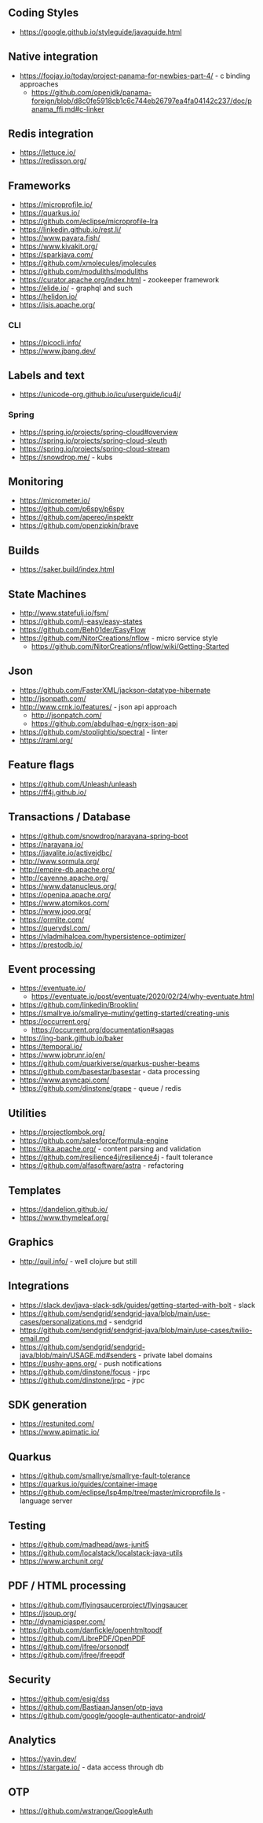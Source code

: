 ## Coding Styles

- https://google.github.io/styleguide/javaguide.html

## Native integration

- https://foojay.io/today/project-panama-for-newbies-part-4/ - c binding approaches
  - https://github.com/openjdk/panama-foreign/blob/d8c0fe5918cb1c6c744eb26797ea4fa04142c237/doc/panama_ffi.md#c-linker

## Redis integration

- https://lettuce.io/
- https://redisson.org/

## Frameworks

- https://microprofile.io/
- https://quarkus.io/
- https://github.com/eclipse/microprofile-lra
- https://linkedin.github.io/rest.li/
- https://www.payara.fish/
- https://www.kivakit.org/
- https://sparkjava.com/
- https://github.com/xmolecules/jmolecules
- https://github.com/moduliths/moduliths
- https://curator.apache.org/index.html - zookeeper framework
- https://elide.io/ - graphql and such
- https://helidon.io/
- https://isis.apache.org/

### CLI

- https://picocli.info/
- https://www.jbang.dev/

## Labels and text

- https://unicode-org.github.io/icu/userguide/icu4j/

### Spring

- https://spring.io/projects/spring-cloud#overview
- https://spring.io/projects/spring-cloud-sleuth
- https://spring.io/projects/spring-cloud-stream
- https://snowdrop.me/ - kubs

## Monitoring

- https://micrometer.io/
- https://github.com/p6spy/p6spy
- https://github.com/apereo/inspektr
- https://github.com/openzipkin/brave

## Builds

- https://saker.build/index.html

## State Machines

- http://www.statefulj.io/fsm/
- https://github.com/j-easy/easy-states
- https://github.com/Beh01der/EasyFlow
- https://github.com/NitorCreations/nflow - micro service style
  - https://github.com/NitorCreations/nflow/wiki/Getting-Started

## Json

- https://github.com/FasterXML/jackson-datatype-hibernate
- http://jsonpath.com/
- http://www.crnk.io/features/ - json api approach
  - http://jsonpatch.com/
  - https://github.com/abdulhaq-e/ngrx-json-api
- https://github.com/stoplightio/spectral - linter
- https://raml.org/

## Feature flags

- https://github.com/Unleash/unleash
- https://ff4j.github.io/

## Transactions / Database

- https://github.com/snowdrop/narayana-spring-boot
- https://narayana.io/
- https://javalite.io/activejdbc/
- http://www.sormula.org/
- http://empire-db.apache.org/
- http://cayenne.apache.org/
- https://www.datanucleus.org/
- https://openjpa.apache.org/
- https://www.atomikos.com/
- https://www.jooq.org/
- https://ormlite.com/
- https://querydsl.com/
- https://vladmihalcea.com/hypersistence-optimizer/
- https://prestodb.io/

## Event processing

- https://eventuate.io/
  - https://eventuate.io/post/eventuate/2020/02/24/why-eventuate.html
- https://github.com/linkedin/Brooklin/
- https://smallrye.io/smallrye-mutiny/getting-started/creating-unis
- https://occurrent.org/
  - https://occurrent.org/documentation#sagas
- https://ing-bank.github.io/baker
- https://temporal.io/
- https://www.jobrunr.io/en/
- https://github.com/quarkiverse/quarkus-pusher-beams
- https://github.com/basestar/basestar - data processing
- https://www.asyncapi.com/
- https://github.com/dinstone/grape - queue / redis

## Utilities

- https://projectlombok.org/
- https://github.com/salesforce/formula-engine
- https://tika.apache.org/ - content parsing and validation
- https://github.com/resilience4j/resilience4j - fault tolerance
- https://github.com/alfasoftware/astra - refactoring

## Templates

- https://dandelion.github.io/
- https://www.thymeleaf.org/

## Graphics

- http://quil.info/ - well clojure but still

## Integrations

- https://slack.dev/java-slack-sdk/guides/getting-started-with-bolt - slack
- https://github.com/sendgrid/sendgrid-java/blob/main/use-cases/personalizations.md - sendgrid
- https://github.com/sendgrid/sendgrid-java/blob/main/use-cases/twilio-email.md
- https://github.com/sendgrid/sendgrid-java/blob/main/USAGE.md#senders - private label domains
- https://pushy-apns.org/ - push notifications
- https://github.com/dinstone/focus - jrpc
- https://github.com/dinstone/jrpc - jrpc

## SDK generation

- https://restunited.com/
- https://www.apimatic.io/

## Quarkus

- https://github.com/smallrye/smallrye-fault-tolerance
- https://quarkus.io/guides/container-image
- https://github.com/eclipse/lsp4mp/tree/master/microprofile.ls - language server

## Testing

- https://github.com/madhead/aws-junit5
- https://github.com/localstack/localstack-java-utils
- https://www.archunit.org/

## PDF / HTML processing

- https://github.com/flyingsaucerproject/flyingsaucer
- https://jsoup.org/
- http://dynamicjasper.com/
- https://github.com/danfickle/openhtmltopdf
- https://github.com/LibrePDF/OpenPDF
- https://github.com/jfree/orsonpdf
- https://github.com/jfree/jfreepdf

## Security

- https://github.com/esig/dss
- https://github.com/BastiaanJansen/otp-java
- https://github.com/google/google-authenticator-android/

## Analytics

- https://yavin.dev/
- https://stargate.io/ - data access through db

## OTP

- https://github.com/wstrange/GoogleAuth
